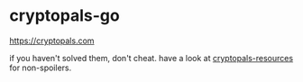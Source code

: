 # cryptopals-go

https://cryptopals.com

if you haven't solved them, don't cheat. have a look at [cryptopals-resources](https://github.com/stripedpajamas/cryptopals-resources) for non-spoilers.
